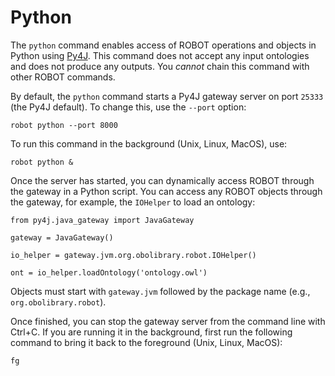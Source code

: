 # Python

The `python` command enables access of ROBOT operations and objects in Python using [Py4J](https://www.py4j.org/). This command does not accept any input ontologies and does not produce any outputs. You *cannot* chain this command with other ROBOT commands.

By default, the `python` command starts a Py4J gateway server on port `25333` (the Py4J default). To change this, use the `--port` option:
```
robot python --port 8000
```

To run this command in the background (Unix, Linux, MacOS), use:
```
robot python &
```

Once the server has started, you can dynamically access ROBOT through the gateway in a Python script. You can access any ROBOT objects through the gateway, for example, the `IOHelper` to load an ontology:
```
from py4j.java_gateway import JavaGateway

gateway = JavaGateway()

io_helper = gateway.jvm.org.obolibrary.robot.IOHelper()

ont = io_helper.loadOntology('ontology.owl')
```

Objects must start with `gateway.jvm` followed by the package name (e.g., `org.obolibrary.robot`).

Once finished, you can stop the gateway server from the command line with Ctrl+C. If you are running it in the background, first run the following command to bring it back to the foreground (Unix, Linux, MacOS):
```
fg
```
